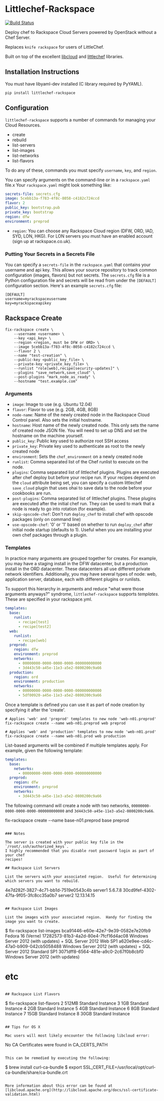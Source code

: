 # Littlechef-Rackspace

[![Build Status](https://travis-ci.org/tildedave/littlechef-rackspace.png)](https://travis-ci.org/tildedave/littlechef-rackspace)

Deploy chef to Rackspace Cloud Servers powered by OpenStack without a Chef Server.

Replaces `knife rackspace` for users of LittleChef.

Built on top of the excellent [libcloud](http://libcloud.org/) and [littlechef](https://github.com/tobami/littlechef) libraries.

## Installation Instructions

You must have libyaml-dev installed (C library required by PyYAML).

```
pip install littlechef-rackspace
```

## Configuration

`littlechef-rackspace` supports a number of commands for managing your Cloud Resources.

* create
* rebuild
* list-servers
* list-images
* list-networks
* list-flavors

To do any of these, commands you must specify `username`, `key`, and `region`.

You can specify arguments on the command-line or in a `rackspace.yaml` file.x
Your `rackspace.yaml` might look something like:

```yaml
secrets-file: secrets.cfg
image: 5cebb13a-f783-4f8c-8058-c4182c724ccd
flavor: 2
public_key: bootstrap.pub
private_key: bootstrap
region: dfw
environment: preprod
```

* `region`: You can choose any Rackspace Cloud region (DFW, ORD, IAD,
  SYD, LON, HKG).  For LON servers you must have an enabled account (sign up
  at rackspace.co.uk).

### Putting Your Secrets in a Secrets File

You can specify a `secrets-file` in the `rackspace.yaml` that contains your username and api key.
This allows your source repository to track common configuration (images, flavors) but not secrets.
The `secrets.cfg` file is a Python configuration file and secrets will be read from under the
`[DEFAULT]` configuration section. Here's an example `secrets.cfg` file:

```
[DEFAULT]
username=myrackspaceusername
key=myrackspaceapikey
```

## Rackspace Create

```
fix-rackspace create \
    --username <username> \
    --key <api_key> \
    --region <region, must be DFW or ORD> \
    --image 5cebb13a-f783-4f8c-8058-c4182c724ccd \
    --flavor 2 \
    --name "test-creation" \
    --public-key <public_key_file> \
    --private-key <private_key_file> \
    --runlist "role[web],recipe[security-updates]" \
    --plugins "save_network,save_cloud" \
    --post-plugins "mark_node_as_ready" \
    --hostname "test.example.com"
```

### Arguments

* `image`: Image to use (e.g. Ubuntu 12.04)
* `flavor`: Flavor to use (e.g. 2GB, 4GB, 8GB)
* `node-name`: Name of the newly created node in the Rackspace Cloud Control panel.  Also sets the initial
  hostname.
* `hostname`: Host name of the newly created node.  This only sets the name of created node JSON file.  You will
  need to set up DNS and set the hostname on the machine yourself.
* `public_key`: Public key used to authorize root SSH access
* `private_key`: Private key used to authenticate as root to the newly created node
* `environment`: Sets the `chef_environment` on a newly created node
* `runlist`: Comma separated list of the Chef runlist to execute on the node.
* `plugins`: Comma separated list of littlechef plugins.  Plugins are executed after chef deploy but
  before your recipe run.  If your recipes depend on the `cloud` attribute being set, you can specify a custom
  littlechef `save_cloud` plugin that uses ohai to save data to the node before your cookbooks are run.
* `post-plugins`: Comma separated list of littlechef plugins.  These plugins are executed after the initial
  chef run.  They can be used to mark that a node is ready to go into rotation (for example).
* `skip-opscode-chef`: Don't run `deploy_chef` to install chef with opscode packages (only on command line)
* `use-opscode-chef`: '0' or '1' based on whether to run `deploy_chef` after initial node startup (defaults to 1).
  Useful when you are installing your own chef packages through a plugin.

### Templates

In practice many arguments are grouped together for creates.  For example, you may have a staging install in the DFW datacenter, but a production install in the ORD datacenter.  These datacenters all use different private network identifiers.  Additionally, you may have several types of node: web, application server, database, each with different plugins or runlists.

To support this hierarchy in arguments and reduce "what were those arguments anyways?" syndrome, `littlechef-rackspace` supports _templates_.  These are specified in your rackspace.yml.

```yaml
templates:
  base:
    runlist:
      - recipe[test]
      - recipe[test2]
  web:
    runlist:
      - recipe[web]
  preprod:
    region: dfw
    environment: preprod
    networks:
      - 00000000-0000-0000-0000-000000000000
      - 3d443c50-a45e-11e3-a5e2-0800200c9a66
  production:
    region: ord
    environment: production
    networks:
      - 00000000-0000-0000-0000-000000000000
      - 5df00920-a45e-11e3-a5e2-0800200c9a66
```

Once a template is defined you can use it as part of node creation by specifying it after the 'create'.

```
# Applies 'web' and 'preprod' templates to new node 'web-n01.preprod'
fix-rackspace create --name web-n01.preprod web preprod

# Applies 'web' and 'production' templates to new node 'web-n01.prod'
fix-rackspace create --name web-n01.prod web production
```

List-based arguments will be combined if multiple templates apply.  For example,
given the following template:

```yaml
templates:
  base:
    networks:
      - 00000000-0000-0000-0000-000000000000
  preprod:
    region: dfw
    environment: preprod
    networks:
      - 3d443c50-a45e-11e3-a5e2-0800200c9a66
```

The following command will create a node with two networks,
`00000000-0000-0000-0000-000000000000` and `3d443c50-a45e-11e3-a5e2-0800200c9a66`.

fix-rackspace create --name base-n01.preprod base preprod
```

### Notes

The server is created with your public key file in the `/root/.ssh/authorized_keys`.
I highly recommended that you disable root password login as part of your chef
recipes!

## Rackspace List Servers

List the servers with your associated region.  Useful for determining which servers you want to rebuild.

```
4e7d282f-3827-4c71-bb1d-7519e0543c4b     server1                  5.6.7.8
30cd9fef-4302-47fa-9f05-3fc8cc35a0b7     server2                  12.13.14.15
```

## Rackspace List Images

List the images with your associated region.  Handy for finding the image you want to create.

```
$ fix-rackspace list-images
bca91446-e60e-42e7-9e39-0582e7e20fb9       Fedora 16 (Verne)
17282573-81b3-4a2d-80e4-7fcf16d4ac08       Windows Server 2012 (with updates) + SQL Server 2012 Web SP1
a620e9ee-cd4c-47a0-b909-042cb5058488       Windows Server 2012 (with updates) + SQL Server 2012 Standard SP1
3071dff8-6564-481e-a9c0-2c67f0b8cbf0       Windows Server 2012 (with updates)
# etc
```

## Rackspace List Flavors

```
$ fix-rackspace list-flavors
2         512MB Standard Instance
3         1GB Standard Instance
4         2GB Standard Instance
5         4GB Standard Instance
6         8GB Standard Instance
7         15GB Standard Instance
8         30GB Standard Instance
```

## Tips for OS X

Mac users will most likely encounter the following libcloud error:

```
No CA Certificates were found in CA_CERTS_PATH
```

This can be remedied by executing the following:

```
$ brew install curl-ca-bundle
$ export SSL_CERT_FILE=/usr/local/opt/curl-ca-bundle/share/ca-bundle.crt
```

More information about this error can be found at [libcloud.apache.org](http://libcloud.apache.org/docs/ssl-certificate-validation.html)
